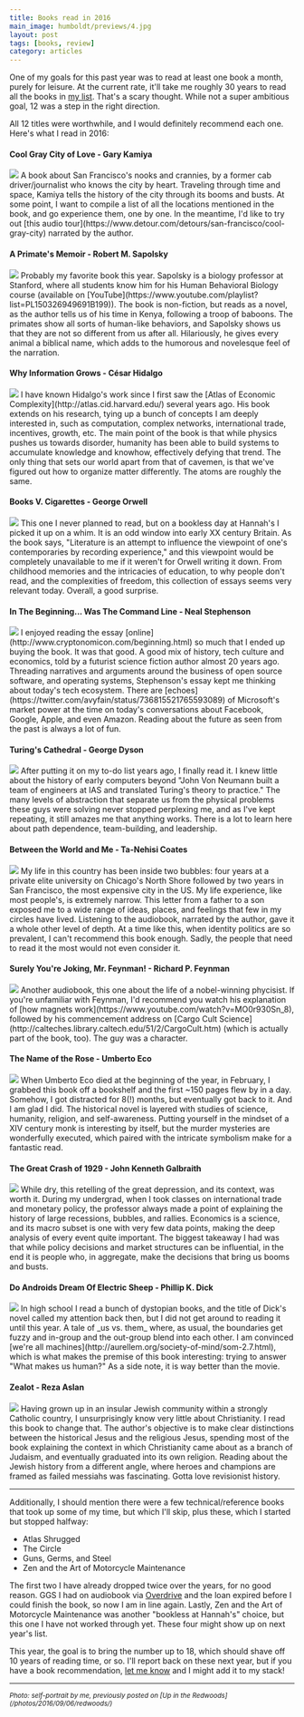 ```yaml
---
title: Books read in 2016
main_image: humboldt/previews/4.jpg
layout: post
tags: [books, review]
category: articles
---
```


One of my goals for this past year was to read at least one book a month, purely for leisure. At the current rate, it'll take me roughly 30 years to read all the books in [my list](https://docs.google.com/spreadsheets/d/1VkbAVV86-HRxxl0PlCTVl_beF2GjvofUYeVyuNAAQTg/). That's a scary thought. While not a super ambitious goal, 12 was a step in the right direction.

All 12 titles were worthwhile, and I would definitely recommend each one. Here's what I read in 2016:

#### Cool Gray City of Love - Gary Kamiya
<img class="book-cover" src="{{ site.image_path }}books/kamiya.jpeg">
A book about San Francisco's nooks and crannies, by a former cab driver/journalist who knows the city by heart. Traveling through time and space, Kamiya tells the history of the city through its booms and busts. At some point, I want to compile a list of all the locations mentioned in the book, and go experience them, one by one. In the meantime, I'd like to try out [this audio tour](https://www.detour.com/detours/san-francisco/cool-gray-city) narrated by the author.

#### A Primate's Memoir - Robert M. Sapolsky
<img class="book-cover" src="{{ site.image_path }}books/Sapolsky.jpeg">
Probably my favorite book this year. Sapolsky is a biology professor at Stanford, where all students know him for his Human Behavioral Biology course (available on [YouTube](https://www.youtube.com/playlist?list=PL150326949691B199)). The book is non-fiction, but reads as a novel, as the author tells us of his time in Kenya, following a troop of baboons. The primates show all sorts of human-like behaviors, and Sapolsky shows us that they are not so different from us after all. Hilariously, he gives every animal a biblical name, which adds to the humorous and novelesque feel of the narration.

#### Why Information Grows - César Hidalgo
<img class="book-cover" src="{{ site.image_path }}books/hidalgo.jpeg">
I have known Hidalgo's work since I first saw the [Atlas of Economic Complexity](http://atlas.cid.harvard.edu/) several years ago. His book extends on his research, tying up a bunch of concepts I am deeply interested in, such as computation, complex networks, international trade, incentives, growth, etc. The main point of the book is that while physics pushes us towards disorder, humanity has been able to build systems to accumulate knowledge and knowhow, effectively defying that trend. The only thing that sets our world apart from that of cavemen, is that we've figured out how to organize matter differently. The atoms are roughly the same.

#### Books V. Cigarettes - George Orwell
<img class="book-cover" src="{{ site.image_path }}books/orwell.jpeg">
This one I never planned to read, but on a bookless day at Hannah's I picked it up on a whim. It is an odd window into early XX century Britain. As the book says, "Literature is an attempt to influence the viewpoint of one's contemporaries by recording experience," and this viewpoint would be completely unavailable to me if it weren't for Orwell writing it down. From childhood memories and the intricacies of education, to why people don't read, and the complexities of freedom, this collection of essays seems very relevant today. Overall, a good surprise.

#### In The Beginning... Was The Command Line - Neal Stephenson
<img class="book-cover" src="{{ site.image_path }}books/stephenson.jpeg">
I enjoyed reading the essay [online](http://www.cryptonomicon.com/beginning.html) so much that I ended up buying the book. It was that good. A good mix of history, tech culture and economics, told by a futurist science fiction author almost 20 years ago. Threading narratives and arguments around the business of open source software, and operating systems, Stephenson's essay kept me thinking about today's tech ecosystem. There are [echoes](https://twitter.com/avyfain/status/736815521765593089) of Microsoft's market power at the time on today's conversations about Facebook, Google, Apple, and even Amazon. Reading about the future as seen from the past is always a lot of fun.

#### Turing's Cathedral - George Dyson
<img class="book-cover" src="{{ site.image_path }}books/dyson.jpeg">
After putting it on my to-do list years ago, I finally read it. I knew little about the history of early computers beyond "John Von Neumann built a team of engineers at IAS and translated Turing's theory to practice." The many levels of abstraction that separate us from the physical problems these guys were solving never stopped perplexing me, and as I've kept repeating, it still amazes me that anything works. There is a lot to learn here about path dependence, team-building, and leadership.

#### Between the World and Me - Ta-Nehisi Coates
<img class="book-cover" src="{{ site.image_path }}books/coates.jpeg">
My life in this country has been inside two bubbles: four years at a private elite university on Chicago's North Shore followed by two years in San Francisco, the most expensive city in the US. My life experience, like most people's, is extremely narrow. This letter from a father to a son exposed me to a wide range of ideas, places, and feelings that few in my circles have lived. Listening to the audiobook, narrated by the author, gave it a whole other level of depth. At a time like this, when identity politics are so prevalent, I can't recommend this book enough. Sadly, the people that need to read it the most would not even consider it.

#### Surely You're Joking, Mr. Feynman! - Richard P. Feynman
<img class="book-cover" src="{{ site.image_path }}books/feynman.jpeg">
Another audiobook, this one about the life of a nobel-winning phycisist. If you're unfamiliar with Feynman, I'd recommend you watch his explanation of [how magnets work](https://www.youtube.com/watch?v=MO0r930Sn_8), followed by his commencement address on [Cargo Cult Science](http://calteches.library.caltech.edu/51/2/CargoCult.htm) (which is actually part of the book, too). The guy was a character.

#### The Name of the Rose - Umberto Eco
<img class="book-cover" src="{{ site.image_path }}books/eco.jpeg">
When Umberto Eco died at the beginning of the year, in February, I grabbed this book off a bookshelf and the first ~150 pages flew by in a day. Somehow, I got distracted for 8(!) months, but eventually got back to it. And I am glad I did. The historical novel is layered with studies of science, humanity, religion, and self-awareness. Putting yourself in the mindset of a XIV century monk is interesting by itself, but the murder mysteries are wonderfully executed, which paired with the intricate symbolism make for a fantastic read.

#### The Great Crash of 1929 - John Kenneth Galbraith
<img class="book-cover" src="{{ site.image_path }}books/galbraith.jpeg">
While dry, this retelling of the great depression, and its context, was worth it. During my undergrad, when I took classes on international trade and monetary policy, the professor always made a point of explaining the history of large recessions, bubbles, and rallies. Economics is a science, and its macro subset is one with very few data points, making the deep analysis of every event quite important. The biggest takeaway I had was that while policy decisions and market structures can be influential, in the end it is people who, in aggregate, make the decisions that bring us booms and busts.

#### Do Androids Dream Of Electric Sheep - Phillip K. Dick
<img class="book-cover" src="{{ site.image_path }}books/dick.jpeg">
In high school I read a bunch of dystopian books, and the title of Dick's novel called my attention back then, but I did not get around to reading it until this year. A tale of _us vs. them_ where, as usual, the boundaries get fuzzy and in-group and the out-group blend into each other. I am convinced [we're all machines](http://aurellem.org/society-of-mind/som-2.7.html), which is what makes the premise of this book interesting: trying to answer "What makes us human?" As a side note, it is way better than the movie.

#### Zealot - Reza Aslan
<img class="book-cover" src="{{ site.image_path }}books/aslan.jpeg">
Having grown up in an insular Jewish community within a strongly Catholic country, I unsurprisingly know very little about Christianity. I read this book to change that. The author's objective is to make clear distinctions between the historical Jesus and the religious Jesus, spending most of the book explaining the context in which Christianity came about as a branch of Judaism, and eventually graduated into its own religion. Reading about the Jewish history from a different angle, where heroes and champions are framed as failed messiahs was fascinating. Gotta love revisionist history.

<hr>

Additionally, I should mention there were a few technical/reference books that took up some of my time, but which I'll skip, plus these, which I started but stopped halfway:

* Atlas Shrugged
* The Circle
* Guns, Germs, and Steel
* Zen and the Art of Motorcycle Maintenance

The first two I have already dropped twice over the years, for no good reason. GGS I had on audiobook via [Overdrive](https://www.overdrive.com/) and the loan expired before I could finish the book, so now I am in line again. Lastly, Zen and the Art of Motorcycle Maintenance was another "bookless at Hannah's" choice, but this one I have not worked through yet. These four might show up on next year's list.

This year, the goal is to bring the number up to 18, which should shave off 10 years of reading time, or so. I'll report back on these next year, but if you have a book recommendation, [let me know](/contact) and I might add it to my stack!

<hr>
<small><em>Photo: self-portrait by me, previously posted on [Up in the Redwoods](/photos/2016/09/06/redwoods/)</em></small>
